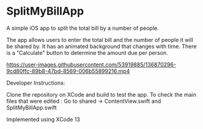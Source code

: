 # SplitMyBillApp
A simple iOS app to split the total bill by a number of people. 

The app allows users to enter the total bill and the number of people it will be shared by.
It has an animated background that changes with time. There is a "Calculate" button to determine the amount due per person.


https://user-images.githubusercontent.com/53919885/136870296-9cd80ffc-89b8-47bd-8569-006b55899216.mp4



Developer Instructions:

Clone the repository on XCode and build to test the app. To check the main files that were edited : Go to shared -> ContentView.swift and SplitMyBillApp.swift

Implemented using XCode 13
